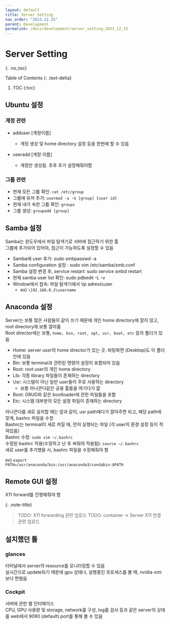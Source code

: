 ```yaml
---
layout: default
title: Server Setting
nav_order: "2023.12.15"
parent: Development
permalink: /docs/development/server_setting_2023_12_15
---
```


# Server Setting
{: .no_toc}

Table of Contents
{: .text-delta}
1. TOC
{:toc}

## Ubuntu 설정
### 계정 관련
- adduser [계정이름] <br>
  - 계정 생성 및 home directory 설정 등을 한번에 할 수 있음

- useradd [계정 이름] <br>
  - 계정만 생성됨. 추후 추가 설정해줘야함

### 그룹 관련
- 현재 모든 그룹 확인: `cat /etc/group` <br>
- 그룹에 유저 추가: `usermod -a -G [group] [user id]` <br>
- 현재 내가 속한 그룹 확인: `groups` <br>
- 그룹 생성: `groupadd [group]` <br>

## Samba 설정
Samba는 윈도우에서 파일 탐색기로 서버에 접근하기 위한 툴 <br>
그룹에 추가되어 있어야, 접근이 가능하도록 설정할 수 있음

- Samba에 user 추가: sudo smbpasswd -a <user id> <br>
- Samba configuration 설정 : sudo vim /etc/samba/smb.conf <br>
- Samba 설정 변경 후, service restart: sudo service smbd restart <br>
- 현재 samba user list 확인: sudo pdbedit -L -v <br>
- Window에서 접속: 파일 탐색기에서 \\ip adress\user <br>
  - ex) <code>\\192.168.0.2\username</code>

## Anaconda 설정
Server는 보통 많은 사람들이 같이 쓰기 때문에 개인 home directory에 깔지 않고, root directory에 보통 깔아줌 <br>
Root director에는 보통, `home, bin, root, opt, usr, boot, etc` 등의 폴더가 있음 <br>
- Home: server user의 home director가 있는 곳. 바탕화면 (Desktop)도 이 폴더 안에 있음 <br>
- Bin: 보통 terminal과 관련된 명령어 설정이 포함되어 있음 <br>
- Root: root user의 개인 home directory <br>
- Lib: 각종 library 파일들이 존재하는 directory <br>
- Usr: 시스템이 아닌 일반 user들이 주로 사용하는 directory <br>
  - 보통 아나콘다같은 공용 툴들을 여기다가 깖 <br>
- Boot: GRUD와 같은 bootloader에 관한 파일들을 포함 <br>
- Etc: 시스템 대부분의 모든 설정 파일이 존재하는 directory

아나콘다를 새로 설치할 때는 앞과 같이, usr path에다가 깔아주면 되고, 해당 path에 맞게, bashrc 파일을 수정 <br>
Bashrc는 terminal이 새로 켜질 때, 먼저 실행되는 파일 (각 user의 환경 설정 등이 적혀있음) <br>
Bashrc 수정: `sudo vim ~/.bashrc` <br>
수정된 bashrc 적용(수정하고 난 후 써줘야 적용됨): `source ~/.bashrc` <br>
새로 user를 추가했을 시, bashrc 파일을 수정해줘야 함

ex) <code>export PATH=/usr/anaconda/bin:/usr/anaconda3/condabin:$PATH</code>

## Remote GUI 설정
X11 forward를 진행해줘야 함

{: .note-title}
> TODO: X11 forwarding 관련 업로드
> TODO: container -> Server X11 연결 관련 업로드

## 설치했던 툴
### glances
터미널에서 server의 resource를 모니터링할 수 있음 <br>
실시간으로 update되기 때문에 gpu 상태나, 실행중인 프로세스를 볼 때, nvidia-smi보다 편했음

### Cockpit
서버에 관한 웹 인터페이스 <br>
CPU, GPU 사용량 및 storage, network를 구성, log를 검사 등과 같은 server의 상태를 web에서 9090 (default) port를 통해 볼 수 있음